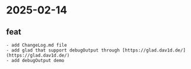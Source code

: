 # 2025-02-14
## feat
    - add ChangeLog.md file
    - add glad that support debugOutput through [https://glad.dav1d.de/](https://glad.dav1d.de/)
    - add debugOutput demo